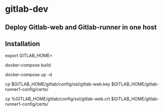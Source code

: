 # gitlab-dev
## Deploy Gitlab-web and Gitlab-runner in one host


## Installation

export GITLAB_HOME=<peth to gitlab>
  
docker-compose build

docker-compose up -d

cp $GITLAB_HOME/gitlab/config/ssl/gitlab-web.key $GITLAB_HOME/gitlab-runner1-config/certs/

cp %GITLAB_HOME/gitlab/config/ssl/gitlab-web.crt $GITLAB_HOME/gitlab-runner1-config/certs/
